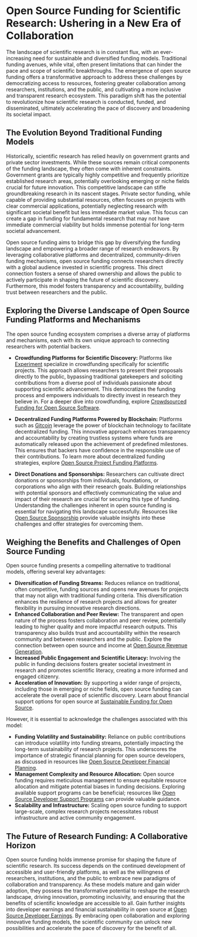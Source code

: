 # Open Source Funding for Scientific Research: Ushering in a New Era of Collaboration

The landscape of scientific research is in constant flux, with an ever-increasing need for sustainable and diversified funding models. Traditional funding avenues, while vital, often present limitations that can hinder the pace and scope of scientific breakthroughs. The emergence of open source funding offers a transformative approach to address these challenges by democratizing access to resources, fostering greater collaboration among researchers, institutions, and the public, and cultivating a more inclusive and transparent research ecosystem. This paradigm shift has the potential to revolutionize how scientific research is conducted, funded, and disseminated, ultimately accelerating the pace of discovery and broadening its societal impact.

## The Evolution Beyond Traditional Funding Models

Historically, scientific research has relied heavily on government grants and private sector investments. While these sources remain critical components of the funding landscape, they often come with inherent constraints. Government grants are typically highly competitive and frequently prioritize established research areas, potentially overlooking emerging or niche fields crucial for future innovation. This competitive landscape can stifle groundbreaking research in its nascent stages. Private sector funding, while capable of providing substantial resources, often focuses on projects with clear commercial applications, potentially neglecting research with significant societal benefit but less immediate market value. This focus can create a gap in funding for fundamental research that may not have immediate commercial viability but holds immense potential for long-term societal advancement.

Open source funding aims to bridge this gap by diversifying the funding landscape and empowering a broader range of research endeavors. By leveraging collaborative platforms and decentralized, community-driven funding mechanisms, open source funding connects researchers directly with a global audience invested in scientific progress. This direct connection fosters a sense of shared ownership and allows the public to actively participate in shaping the future of scientific discovery. Furthermore, this model fosters transparency and accountability, building trust between researchers and the public.

## Exploring the Diverse Landscape of Open Source Funding Platforms and Mechanisms

The open source funding ecosystem comprises a diverse array of platforms and mechanisms, each with its own unique approach to connecting researchers with potential backers.

* **Crowdfunding Platforms for Scientific Discovery:** Platforms like [Experiment](https://experiment.com/) specialize in crowdfunding specifically for scientific projects. This approach allows researchers to present their proposals directly to the public, bypassing traditional gatekeepers and soliciting contributions from a diverse pool of individuals passionate about supporting scientific advancement. This democratizes the funding process and empowers individuals to directly invest in research they believe in. For a deeper dive into crowdfunding, explore [Crowdsourced Funding for Open Source Software](https://www.license-token.com/wiki/crowdsourced-funding-for-open-source-software).

* **Decentralized Funding Platforms Powered by Blockchain:** Platforms such as [Gitcoin](https://gitcoin.co/) leverage the power of blockchain technology to facilitate decentralized funding. This innovative approach enhances transparency and accountability by creating trustless systems where funds are automatically released upon the achievement of predefined milestones. This ensures that backers have confidence in the responsible use of their contributions. To learn more about decentralized funding strategies, explore [Open Source Project Funding Platforms](https://www.license-token.com/wiki/open-source-project-funding-platforms).

* **Direct Donations and Sponsorships:** Researchers can cultivate direct donations or sponsorships from individuals, foundations, or corporations who align with their research goals. Building relationships with potential sponsors and effectively communicating the value and impact of their research are crucial for securing this type of funding. Understanding the challenges inherent in open source funding is essential for navigating this landscape successfully. Resources like [Open Source Sponsorship](https://www.license-token.com/wiki/open-source-sponsorship) provide valuable insights into these challenges and offer strategies for overcoming them.

## Weighing the Benefits and Challenges of Open Source Funding

Open source funding presents a compelling alternative to traditional models, offering several key advantages:

* **Diversification of Funding Streams:** Reduces reliance on traditional, often competitive, funding sources and opens new avenues for projects that may not align with traditional funding criteria. This diversification enhances the resilience of research projects and allows for greater flexibility in pursuing innovative research directions.
* **Enhanced Collaboration and Peer Review:** The transparent and open nature of the process fosters collaboration and peer review, potentially leading to higher quality and more impactful research outputs. This transparency also builds trust and accountability within the research community and between researchers and the public. Explore the connection between open source and income at [Open Source Revenue Generation](https://www.license-token.com/wiki/open-source-revenue-generation).
* **Increased Public Engagement and Scientific Literacy:** Involving the public in funding decisions fosters greater societal investment in research and promotes scientific literacy, creating a more informed and engaged citizenry.
* **Acceleration of Innovation:** By supporting a wider range of projects, including those in emerging or niche fields, open source funding can accelerate the overall pace of scientific discovery. Learn about financial support options for open source at [Sustainable Funding for Open Source](https://www.license-token.com/wiki/sustainable-funding-for-open-source).

However, it is essential to acknowledge the challenges associated with this model:

* **Funding Volatility and Sustainability:** Reliance on public contributions can introduce volatility into funding streams, potentially impacting the long-term sustainability of research projects. This underscores the importance of strategic financial planning for open source developers, as discussed in resources like [Open Source Developer Financial Planning](https://www.license-token.com/wiki/open-source-developer-financial-planning).
* **Management Complexity and Resource Allocation:** Open source funding requires meticulous management to ensure equitable resource allocation and mitigate potential biases in funding decisions. Exploring available support programs can be beneficial; resources like [Open Source Developer Support Programs](https://www.license-token.com/wiki/open-source-developer-support-programs) can provide valuable guidance.
* **Scalability and Infrastructure:** Scaling open source funding to support large-scale, complex research projects necessitates robust infrastructure and active community engagement.

## The Future of Research Funding: A Collaborative Horizon

Open source funding holds immense promise for shaping the future of scientific research. Its success depends on the continued development of accessible and user-friendly platforms, as well as the willingness of researchers, institutions, and the public to embrace new paradigms of collaboration and transparency. As these models mature and gain wider adoption, they possess the transformative potential to reshape the research landscape, driving innovation, promoting inclusivity, and ensuring that the benefits of scientific knowledge are accessible to all. Gain further insights into developer earnings and financial sustainability in open source at [Open Source Developer Earnings](https://www.license-token.com/wiki/open-source-developer-earnings). By embracing open collaboration and exploring innovative funding models, the scientific community can unlock new possibilities and accelerate the pace of discovery for the benefit of all.